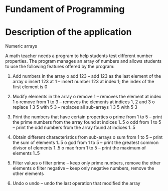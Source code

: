 # Fundament of Programming 

# Description of the application

Numeric arrays

A math teacher needs a program to help students test different number properties. The
program manages an array of numbers and allows students to use the following features
offered by the program:

1. Add numbers in the array
o add 123 – add 123 as the last element of the array
o insert 123 at 1 – insert number 123 at index 1; the index of the first element is 0

2. Modify elements in the array
o remove 1 – removes the element at index 1
o remove from 1 to 3 – removes the elements at indices 1, 2 and 3
o replace 1 3 5 with 5 3 – replaces all sub-arrays 1 3 5 with 5 3

3. Print the numbers that have certain properties
o prime from 1 to 5 – print the prime numbers from the array found at indices 1..5
o odd from 1 to 5 – print the odd numbers from the array found at indices 1..5

4. Obtain different characteristics from sub-arrays
o sum from 1 to 5 – print the sum of elements 1..5
o gcd from 1 to 5 – print the greatest common divisor of elements 1..5
o max from 1 to 5 – print the maximum of elements 1..5

5. Filter values
o filter prime – keep only prime numbers, remove the other elements
o filter negative – keep only negative numbers, remove the other elements

6. Undo
o undo – undo the last operation that modified the array
